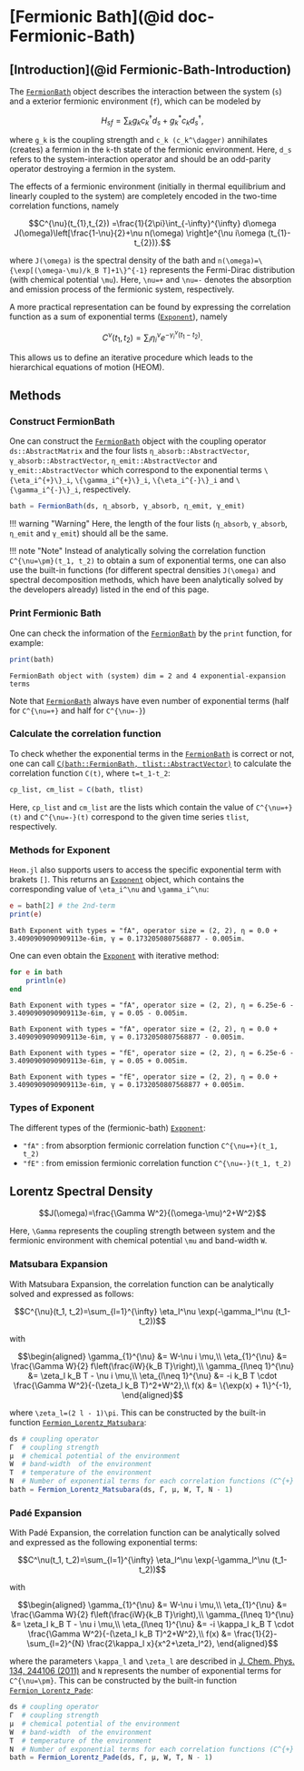 # [Fermionic Bath](@id doc-Fermionic-Bath)

## [Introduction](@id Fermionic-Bath-Introduction)
The [`FermionBath`](@ref) object describes the interaction between the system (``s``) and a exterior fermionic environment (``f``), which can be modeled by
```math
H_{sf}=\sum_k g_k c_k^\dagger d_s + g_k^* c_k d_s^\dagger,
```
where ``g_k`` is the coupling strength and ``c_k (c_k^\dagger)`` annihilates (creates) a fermion in the ``k``-th state of the fermionic environment. Here, ``d_s`` refers to the system-interaction operator and should be an odd-parity operator destroying a fermion in the system.

The effects of a fermionic environment (initially in thermal equilibrium and linearly coupled to the system) are completely encoded in the two-time correlation functions, namely
```math
C^{\nu}(t_{1},t_{2})
=\frac{1}{2\pi}\int_{-\infty}^{\infty} d\omega 
J(\omega)\left[\frac{1-\nu}{2}+\nu n(\omega)
\right]e^{\nu i\omega (t_{1}-t_{2})}.
```
where ``J(\omega)`` is the spectral density of the bath and ``n(\omega)=\{\exp[(\omega-\mu)/k_B T]+1\}^{-1}`` represents the Fermi-Dirac distribution (with chemical potential ``\mu``). Here, ``\nu=+`` and ``\nu=-`` denotes the absorption and emission process of the fermionic system, respectively.

A more practical representation can be found by expressing the correlation function as a sum of exponential terms ([`Exponent`](@ref)), namely
```math
C^{\nu}(t_1, t_2)=\sum_i \eta_i^{\nu} e^{-\gamma_i^{\nu} (t_1-t_2)}.
```
This allows us to define an iterative procedure which leads to the hierarchical equations of motion (HEOM).

## Methods
### Construct FermionBath
One can construct the [`FermionBath`](@ref) object with the coupling operator `ds::AbstractMatrix` and the four lists `η_absorb::AbstractVector`, `γ_absorb::AbstractVector`, `η_emit::AbstractVector` and `γ_emit::AbstractVector` which correspond to the exponential terms ``\{\eta_i^{+}\}_i``, ``\{\gamma_i^{+}\}_i``, ``\{\eta_i^{-}\}_i`` and ``\{\gamma_i^{-}\}_i``, respectively. 
```julia
bath = FermionBath(ds, η_absorb, γ_absorb, η_emit, γ_emit)
```
!!! warning "Warning"
    Here, the length of the four lists (`η_absorb`, `γ_absorb`, `η_emit` and `γ_emit`) should all be the same.

!!! note "Note"
    Instead of analytically solving the correlation function ``C^{\nu=\pm}(t_1, t_2)`` to obtain a sum of exponential terms, one can also use the built-in functions (for different spectral densities ``J(\omega)`` and spectral decomposition methods, which have been analytically solved by the developers already) listed in the end of this page. 

### Print Fermionic Bath
One can check the information of the [`FermionBath`](@ref) by the `print` function, for example:
```julia
print(bath)
```
```
FermionBath object with (system) dim = 2 and 4 exponential-expansion terms
```
Note that [`FermionBath`](@ref) always have even number of exponential terms (half for ``C^{\nu=+}`` and half for ``C^{\nu=-}``)

### Calculate the correlation function
To check whether the exponential terms in the [`FermionBath`](@ref) is correct or not, one can call [`C(bath::FermionBath, tlist::AbstractVector)`](@ref) to calculate the correlation function ``C(t)``, where ``t=t_1-t_2``:
```julia
cp_list, cm_list = C(bath, tlist)
```
Here, `cp_list` and `cm_list` are the lists which contain the value of ``C^{\nu=+}(t)`` and ``C^{\nu=-}(t)`` correspond to the given time series `tlist`, respectively.

### Methods for Exponent
`Heom.jl` also supports users to access the specific exponential term with brakets `[]`. This returns an [`Exponent`](@ref) object, which contains the corresponding value of ``\eta_i^\nu`` and ``\gamma_i^\nu``:
```julia
e = bath[2] # the 2nd-term
print(e)
```
```
Bath Exponent with types = "fA", operator size = (2, 2), η = 0.0 + 3.4090909090909113e-6im, γ = 0.1732050807568877 - 0.005im.
```

One can even obtain the [`Exponent`](@ref) with iterative method:
```julia
for e in bath
    println(e)
end
```
```
Bath Exponent with types = "fA", operator size = (2, 2), η = 6.25e-6 - 3.4090909090909113e-6im, γ = 0.05 - 0.005im.

Bath Exponent with types = "fA", operator size = (2, 2), η = 0.0 + 3.4090909090909113e-6im, γ = 0.1732050807568877 - 0.005im.

Bath Exponent with types = "fE", operator size = (2, 2), η = 6.25e-6 - 3.4090909090909113e-6im, γ = 0.05 + 0.005im.

Bath Exponent with types = "fE", operator size = (2, 2), η = 0.0 + 3.4090909090909113e-6im, γ = 0.1732050807568877 + 0.005im.
```

### Types of Exponent
The different types of the (fermionic-bath) [`Exponent`](@ref):
 - `"fA"` : from absorption fermionic correlation function ``C^{\nu=+}(t_1, t_2)``
 - `"fE"` : from emission fermionic correlation function ``C^{\nu=-}(t_1, t_2)``

## Lorentz Spectral Density
```math
J(\omega)=\frac{\Gamma W^2}{(\omega-\mu)^2+W^2}
```
Here, ``\Gamma`` represents the coupling strength between system and the fermionic environment with chemical potential ``\mu`` and band-width ``W``.

### Matsubara Expansion
With Matsubara Expansion, the correlation function can be analytically solved and expressed as follows:
```math
C^{\nu}(t_1, t_2)=\sum_{l=1}^{\infty} \eta_l^\nu \exp(-\gamma_l^\nu (t_1-t_2))
```
with
```math
\begin{aligned}
\gamma_{1}^{\nu} &= W-\nu i \mu,\\
\eta_{1}^{\nu} &= \frac{\Gamma W}{2} f\left(\frac{iW}{k_B T}\right),\\
\gamma_{l\neq 1}^{\nu} &= \zeta_l k_B T - \nu i \mu,\\
\eta_{l\neq 1}^{\nu} &= -i k_B T \cdot \frac{\Gamma W^2}{-(\zeta_l k_B T)^2+W^2},\\
f(x) &= \{\exp(x) + 1\}^{-1},
\end{aligned}
```
where ``\zeta_l=(2 l - 1)\pi``. This can be constructed by the built-in function [`Fermion_Lorentz_Matsubara`](@ref):
```julia
ds # coupling operator
Γ  # coupling strength
μ  # chemical potential of the environment
W  # band-width  of the environment
T  # temperature of the environment
N  # Number of exponential terms for each correlation functions (C^{+} and C^{-})
bath = Fermion_Lorentz_Matsubara(ds, Γ, μ, W, T, N - 1)
```

### Padé Expansion
With Padé Expansion, the correlation function can be analytically solved and expressed as the following exponential terms:
```math
C^\nu(t_1, t_2)=\sum_{l=1}^{\infty} \eta_l^\nu \exp(-\gamma_l^\nu (t_1-t_2))
```
with
```math
\begin{aligned}
\gamma_{1}^{\nu} &= W-\nu i \mu,\\
\eta_{1}^{\nu} &= \frac{\Gamma W}{2} f\left(\frac{iW}{k_B T}\right),\\
\gamma_{l\neq 1}^{\nu} &= \zeta_l k_B T - \nu i \mu,\\
\eta_{l\neq 1}^{\nu} &= -i \kappa_l k_B T \cdot \frac{\Gamma W^2}{-(\zeta_l k_B T)^2+W^2},\\
f(x) &= \frac{1}{2}-\sum_{l=2}^{N} \frac{2\kappa_l x}{x^2+\zeta_l^2},
\end{aligned}
```
where the parameters ``\kappa_l`` and ``\zeta_l`` are described in [J. Chem. Phys. 134, 244106 (2011)](https://doi.org/10.1063/1.3602466) and ``N`` represents the number of exponential terms for ``C^{\nu=\pm}``. This can be constructed by the built-in function [`Fermion_Lorentz_Pade`](@ref):
```julia
ds # coupling operator
Γ  # coupling strength
μ  # chemical potential of the environment
W  # band-width  of the environment
T  # temperature of the environment
N  # Number of exponential terms for each correlation functions (C^{+} and C^{-})
bath = Fermion_Lorentz_Pade(ds, Γ, μ, W, T, N - 1)
```